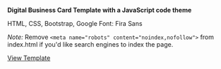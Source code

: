 <b>Digital Business Card Template with a JavaScript code theme </b>

HTML, CSS, Bootstrap, Google Font: Fira Sans

<i>Note:</I>
Remove ```<meta name="robots" content="noindex,nofollow">``` from index.html if you'd like search engines to index the page.

<a href="https://jillpla.com/javascript-themed-digital-business-card/">View Template</a>
